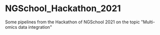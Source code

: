 # NGSchool_Hackathon_2021

Some pipelines from the Hackathon of NGSchool 2021 on the topic "Multi-omics data integration"
